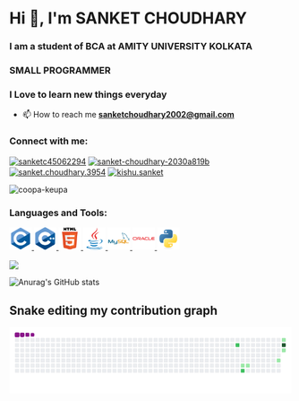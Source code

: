 <h1 align="LEFT">Hi 👋, I'm SANKET CHOUDHARY</h1>
<h3 align="LEFT">I am a student of BCA at AMITY UNIVERSITY KOLKATA</h3>
<h3 align="LEFT">SMALL PROGRAMMER</h3>
<h3 align="LEFT">I Love to learn new things everyday</h3>


- 📫 How to reach me **sanketchoudhary2002@gmail.com**

<h3 align="left">Connect with me:</h3>
<p align="left">
<a href="https://twitter.com/sanketc45062294" target="blank"><img align="center" src="https://raw.githubusercontent.com/rahuldkjain/github-profile-readme-generator/master/src/images/icons/Social/twitter.svg" alt="sanketc45062294" height="30" width="40" /></a>
<a href="https://linkedin.com/in/sanket-choudhary-2030a819b" target="blank"><img align="center" src="https://raw.githubusercontent.com/rahuldkjain/github-profile-readme-generator/master/src/images/icons/Social/linked-in-alt.svg" alt="sanket-choudhary-2030a819b" height="30" width="40" /></a>
<a href="https://fb.com/sanket.choudhary.3954" target="blank"><img align="center" src="https://raw.githubusercontent.com/rahuldkjain/github-profile-readme-generator/master/src/images/icons/Social/facebook.svg" alt="sanket.choudhary.3954" height="30" width="40" /></a>
<a href="https://instagram.com/kishu.sanket" target="blank"><img align="center" src="https://raw.githubusercontent.com/rahuldkjain/github-profile-readme-generator/master/src/images/icons/Social/instagram.svg" alt="kishu.sanket" height="30" width="40" /></a>
</p>


![coopa-keupa](https://user-images.githubusercontent.com/90341148/155885343-84241695-33e5-4a38-91d4-a78b621ce17e.gif)


<h3 align="left">Languages and Tools:</h3>
<p align="left"> <a href="https://www.cprogramming.com/" target="_blank" rel="noreferrer"> <img src="https://raw.githubusercontent.com/devicons/devicon/master/icons/c/c-original.svg" alt="c" width="40" height="40"/> </a> <a href="https://www.w3schools.com/cpp/" target="_blank" rel="noreferrer"> <img src="https://raw.githubusercontent.com/devicons/devicon/master/icons/cplusplus/cplusplus-original.svg" alt="cplusplus" width="40" height="40"/> </a> <a href="https://www.djangoproject.com/" target="_blank" rel="noreferrer"> <img src="https://raw.githubusercontent.com/devicons/devicon/master/icons/html5/html5-original-wordmark.svg" alt="html5" width="40" height="40"/> </a> <a href="https://www.java.com" target="_blank" rel="noreferrer"> <img src="https://raw.githubusercontent.com/devicons/devicon/master/icons/java/java-original.svg" alt="java" width="40" height="40"/> </a> <a href="https://www.mysql.com/" target="_blank" rel="noreferrer"> <img src="https://raw.githubusercontent.com/devicons/devicon/master/icons/mysql/mysql-original-wordmark.svg" alt="mysql" width="40" height="40"/> </a> <a href="https://www.oracle.com/" target="_blank" rel="noreferrer"> <img src="https://raw.githubusercontent.com/devicons/devicon/master/icons/oracle/oracle-original.svg" alt="oracle" width="40" height="40"/> </a> <a href="https://www.python.org" target="_blank" rel="noreferrer"> <img src="https://raw.githubusercontent.com/devicons/devicon/master/icons/python/python-original.svg" alt="python" width="40" height="40"/> </a> </p>



<p><img align="center" src="http://github-readme-stats.vercel.app/api/top-langs?username= SANKETKISHU &show icon=true&locale=en&layout=compact" />

![Anurag's GitHub stats](https://github-readme-stats.vercel.app/api?username=SANKETKISHU&theme=dark&show_icons=true)

## Snake editing my contribution graph
![snake gif](https://github.com/SANKETKISHU/SANKETKISHU/blob/output/github-contribution-grid-snake.gif)
